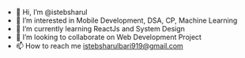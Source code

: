 - 👋 Hi, I’m @istebsharul
- 👀 I’m interested in Mobile Development, DSA, CP, Machine Learning
- 🌱 I’m currently learning ReactJs and System Design
- 💞️ I’m looking to collaborate on Web Development Project
- 📫 How to reach me istebsharulbari919@gmail.com

<!---
istebsharul/istebsharul is a ✨ special ✨ repository because its `README.md` (this file) appears on your GitHub profile.
You can click the Preview link to take a look at your changes.
--->
